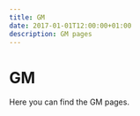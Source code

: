 ```yaml
---
title: GM
date: 2017-01-01T12:00:00+01:00
description: GM pages
---
```

# GM
Here you can find the GM pages.

<div data-pages>